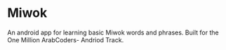 # Miwok
An android app for learning basic Miwok words and phrases. Built for the One Million ArabCoders- Andriod Track.
